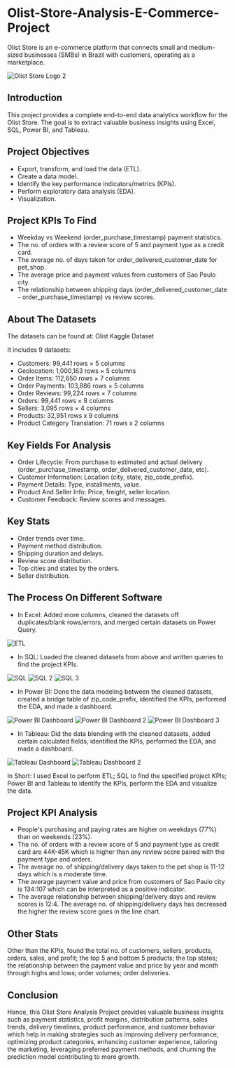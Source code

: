 # Olist-Store-Analysis-E-Commerce-Project
Olist Store is an e-commerce platform that connects small and medium-sized businesses (SMBs) in Brazil with customers, operating as a marketplace.

![Olist Store Logo 2](https://github.com/user-attachments/assets/93741254-1e64-4d31-8b9f-a56ff87a1b6b)

## Introduction
This project provides a complete end-to-end data analytics workflow for the Olist Store. The goal is to extract valuable business insights using Excel, SQL, Power BI, and Tableau.

## Project Objectives
- Export, transform, and load the data (ETL).
- Create a data model.
- Identify the key performance indicators/metrics (KPIs).
- Perform exploratory data analysis (EDA).
- Visualization.

## Project KPIs To Find
- Weekday vs Weekend (order_purchase_timestamp) payment statistics.
- The no. of orders with a review score of 5 and payment type as a credit card.
- The average no. of days taken for order_delivered_customer_date for pet_shop.
- The average price and payment values from customers of Sao Paulo city.
- The relationship between shipping days (order_delivered_customer_date - order_purchase_timestamp) vs review scores.

## About The Datasets
The datasets can be found at: Olist Kaggle Dataset

It includes 9 datasets:
- Customers: 99,441 rows × 5 columns
- Geolocation: 1,000,163 rows × 5 columns
- Order Items: 112,650 rows × 7 columns
- Order Payments: 103,886 rows × 5 columns
- Order Reviews: 99,224 rows × 7 columns
- Orders: 99,441 rows × 8 columns
- Sellers: 3,095 rows × 4 columns
- Products: 32,951 rows x 9 columns
- Product Category Translation: 71 rows x 2 columns

## Key Fields For Analysis
- Order Lifecycle: From purchase to estimated and actual delivery (order_purchase_timestamp, order_delivered_customer_date, etc).
- Customer Information: Location (city, state, zip_code_prefix).
- Payment Details: Type, installments, value.
- Product And Seller Info: Price, freight, seller location.
- Customer Feedback: Review scores and messages.

## Key Stats
- Order trends over time.
- Payment method distribution.
- Shipping duration and delays.
- Review score distribution.
- Top cities and states by the orders.
- Seller distribution.

## The Process On Different Software
- In Excel: Added more columns, cleaned the datasets off duplicates/blank rows/errors, and merged certain datasets on Power Query.

 ![ETL](https://github.com/user-attachments/assets/3e002db7-1690-4312-b451-a740b049ef34)

- In SQL: Loaded the cleaned datasets from above and written queries to find the project KPIs.

![SQL](https://github.com/user-attachments/assets/37ace18f-e03f-4fe3-a1c9-ef79faee568e) ![SQL 2](https://github.com/user-attachments/assets/b716c295-6997-4d04-a8fd-fea46fabfc4a) ![SQL 3](https://github.com/user-attachments/assets/a9fa1bd9-4859-40fa-9067-ce5cb1e7c30d)

- In Power BI: Done the data modeling between the cleaned datasets, created a bridge table of zip_code_prefix, identified the KPIs, performed the EDA, and made a dashboard.

![Power BI Dashboard](https://github.com/user-attachments/assets/fdea7d3a-d9dc-409e-9586-b599c106805f) ![Power BI Dashboard 2](https://github.com/user-attachments/assets/0b20191d-8214-4ed1-a591-9f7545ba70e4) ![Power BI Dashboard 3](https://github.com/user-attachments/assets/afc29d93-c055-4482-b5ea-e7581568cf19)

- In Tableau: Did the data blending with the cleaned datasets, added certain calculated fields, identified the KPIs, performed the EDA, and made a dashboard.

![Tableau Dashboard](https://github.com/user-attachments/assets/5b24627c-edd8-417a-bb35-cad159eaff2f) ![Tableau Dashboard 2](https://github.com/user-attachments/assets/a7cce214-0494-48c6-aedf-a73573b091a4)

In Short: I used Excel to perform ETL; SQL to find the specified project KPIs; Power BI and Tableau to identify the KPIs, perform the EDA and visualize the data.

## Project KPI Analysis
- People's purchasing and paying rates are higher on weekdays (77%) than on weekends (23%).
- The no. of orders with a review score of 5 and payment type as credit card are 44K-45K which is higher than any review score paired with the payment type and orders.
- The average no. of shipping/delivery days taken to the pet shop is 11-12 days which is a moderate time.
- The average payment value and price from customers of Sao Paulo city is 134:107 which can be interpreted as a positive indicator.
- The average relationship between shipping/delivery days and review scores is 12:4. The average no. of shipping/delivery days has decreased the higher the review score goes in the line chart.

## Other Stats
Other than the KPIs, found the total no. of customers, sellers, products, orders, sales, and profit; the top 5 and bottom 5 products; the top states; the relationship between the payment value and price by year and month through highs and lows; order volumes; order deliveries.

## Conclusion
Hence, this Olist Store Analysis Project provides valuable business insights such as payment statistics, profit margins, distribution patterns, sales trends, delivery timelines, product performance, and customer behavior which help in making strategies such as improving delivery performance, optimizing product categories, enhancing customer experience, tailoring the marketing, leveraging preferred payment methods, and churning the prediction model contributing to more growth.
